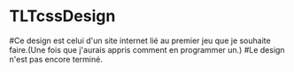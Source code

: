 # TLTcssDesign
#Ce design est celui d'un site internet lié au premier jeu que je souhaite faire.(Une fois que j'aurais appris comment en programmer un.)
#Le design n'est pas encore terminé.
